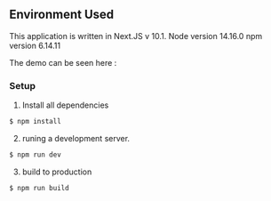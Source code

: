 ## Environment Used
This application is written in Next.JS v 10.1.
Node version 14.16.0
npm version 6.14.11

The demo can be seen here :


### Setup

1. Install all dependencies
```sh 
$ npm install
```
2. runing a development server.
```sh 
$ npm run dev
```
3. build to production
```sh 
$ npm run build
```
